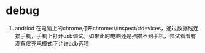 # debug
1. andriod
在电脑上的chrome打开chrome://inspect/#devices，通过数据线连接手机，手机上打开usb调试。如果此时电脑还是扫描不到手机，尝试看看有没有仅充电模式下允许adb选项
